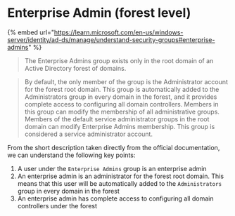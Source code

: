 # Enterprise Admin (forest level)

{% embed url="https://learn.microsoft.com/en-us/windows-server/identity/ad-ds/manage/understand-security-groups#enterprise-admins" %}

> The Enterprise Admins group exists only in the root domain of an Active Directory forest of domains.

> By default, the only member of the group is the Administrator account for the forest root domain. This group is automatically added to the Administrators group in every domain in the forest, and it provides complete access to configuring all domain controllers. Members in this group can modify the membership of all administrative groups. Members of the default service administrator groups in the root domain can modify Enterprise Admins membership. This group is considered a service administrator account.

From the short description taken directly from the official documentation, we can understand the following key points:

1. A user under the `Enterprise Admins` group is an enterprise admin
2. An enterprise admin is an administrator for the forest root domain. This means that this user will be automatically added to the `Administrators` group in every domain in the forest
3. An enterprise admin has complete access to configuring all domain controllers under the forest
